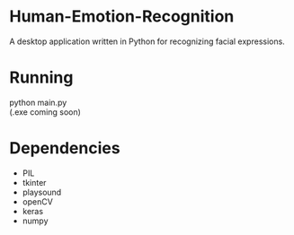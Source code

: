 # Human-Emotion-Recognition
A desktop application written in Python for recognizing facial expressions.

# Running
python main.py </br>
(.exe coming soon)

# Dependencies
<ul>
  <li> PIL </li>
  <li> tkinter </li>
  <li> playsound </li>
  <li> openCV </li>
  <li> keras </li>
  <li> numpy </li>
</ul>
